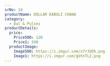 ```yaml
---
srNo: 14
productName: DOLLAR KABULI CHANA
category:
  - Dal & Pulses
productDetails:
  price:
    Price500: 120
    Price1: 240
  productImage:
    Image500: https://i.imgur.com/x7r3UDk.png
    Image1: https://i.imgur.com/gUtnTL2.png
---
```

